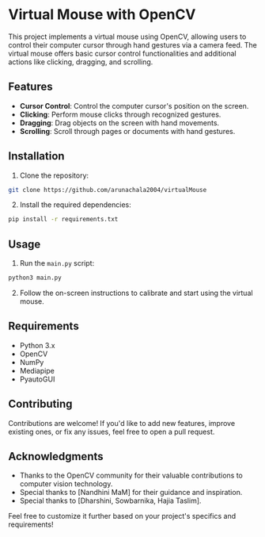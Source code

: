 # Virtual Mouse with OpenCV

This project implements a virtual mouse using OpenCV, allowing users to control their computer cursor through hand gestures via a camera feed. The virtual mouse offers basic cursor control functionalities and additional actions like clicking, dragging, and scrolling.

## Features

- **Cursor Control**: Control the computer cursor's position on the screen.
- **Clicking**: Perform mouse clicks through recognized gestures.
- **Dragging**: Drag objects on the screen with hand movements.
- **Scrolling**: Scroll through pages or documents with hand gestures.

## Installation

1. Clone the repository:

```bash
git clone https://github.com/arunachala2004/virtualMouse
```

2. Install the required dependencies:

```bash
pip install -r requirements.txt
```

## Usage

1. Run the `main.py` script:

```bash
python3 main.py
```

2. Follow the on-screen instructions to calibrate and start using the virtual mouse.

## Requirements

- Python 3.x
- OpenCV
- NumPy
- Mediapipe
- PyautoGUI

## Contributing

Contributions are welcome! If you'd like to add new features, improve existing ones, or fix any issues, feel free to open a pull request.

## Acknowledgments

- Thanks to the OpenCV community for their valuable contributions to computer vision technology.
- Special thanks to [Nandhini MaM] for their guidance and inspiration.
- Special thanks to [Dharshini, Sowbarnika, Hajia Taslim].


Feel free to customize it further based on your project's specifics and requirements!
